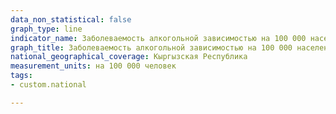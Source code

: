 ```yaml
---
data_non_statistical: false
graph_type: line
indicator_name: Заболеваемость алкогольной зависимостью на 100 000 населения по полу и территории 
graph_title: Заболеваемость алкогольной зависимостью на 100 000 населения по полу и территории 
national_geographical_coverage: Кыргызская Республика
measurement_units: на 100 000 человек
tags:
- custom.national

---
```

